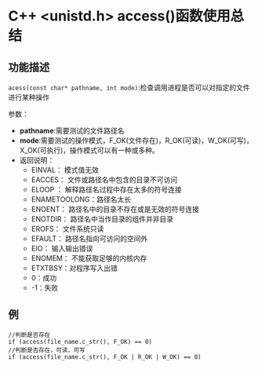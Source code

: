 # C++ <unistd.h> access()函数使用总结

## 功能描述

`acess(const char* pathname, int mode)`:检查调用进程是否可以对指定的文件进行某种操作

参数：

- **pathname**:需要测试的文件路径名
- **mode**:需要测试的操作模式，F_OK(文件存在)，R_OK(可读)，W_OK(可写)，X_OK(可执行)，操作模式可以有一种或多种。
- 返回说明：
  - EINVAL： 模式值无效  
  - EACCES： 文件或路径名中包含的目录不可访问 
  -  ELOOP ： 解释路径名过程中存在太多的符号连接 
  -  ENAMETOOLONG：路径名太长 
  -  ENOENT： 路径名中的目录不存在或是无效的符号连接 
  -  ENOTDIR： 路径名中当作目录的组件并非目录 
  -  EROFS： 文件系统只读 
  -  EFAULT： 路径名指向可访问的空间外 
  -  EIO： 输入输出错误 
  -  ENOMEM： 不能获取足够的内核内存 
  -  ETXTBSY：对程序写入出错 
  - 0：成功
  - -1：失败

## 例

```
//判断是否存在
if (access(file_name.c_str(), F_OK) == 0)
//判断是否存在，可读，可写
if (access(file_name.c_str(), F_OK | R_OK | W_OK) == 0)
```

